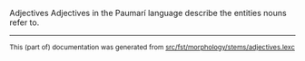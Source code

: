 Adjectives
Adjectives in the Paumarí language describe the entities nouns refer to.

* * *

<small>This (part of) documentation was generated from [src/fst/morphology/stems/adjectives.lexc](https://github.com/giellalt/lang-pad/blob/main/src/fst/morphology/stems/adjectives.lexc)</small>
